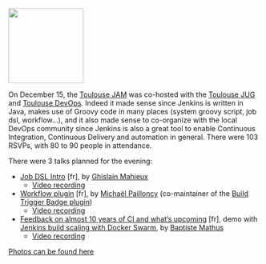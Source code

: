 <img src="/sites/default/files/images/toulouse-jam_0.jpeg" width="150" />

On December 15, the [Toulouse JAM](http://www.meetup.com/Toulouse-Java-User-Group/events/226522097/?eventId=226522097) was co-hosted with the [Toulouse JUG](http://www.toulousejug.org/2015/11/06/jenkins.html) and [Toulouse DevOps](http://toulousedevops.org/). Indeed it made sense since Jenkins is written in Java, makes use of Groovy code in many places (system groovy script, job dsl, workflow…), and it also made sense to co-organize with the local DevOps community since Jenkins is also a great tool to enable Continuous Integration, Continuous Delivery and automation in general. There were 103 RSVPs, with 80 to 90 people in attendance.

There were 3 talks planned for the evening:

- [Job DSL Intro](http://fr.slideshare.net/gmahieux/jenkins-job-dsl-plugin-56347061) \[fr\], by [Ghislain Mahieux](https://twitter.com/ghislainmahieux)
  - [Video recording](https://www.youtube.com/watch?v=ddxoOaSDQCE)
- [Workflow plugin](http://mpailloncy.github.io/presentations/jenkins-workflow-plugin/index.html) \[fr\], by [Michaël Pailloncy](https://twitter.com/mpailloncy) (co-maintainer of the [Build Trigger Badge plugin](https://wiki.jenkins-ci.org/display/JENKINS/Build+Trigger+Badge+Plugin))
  - [Video recording](https://www.youtube.com/watch?v=_f16qTAAMYs)
- [Feedback on almost 10 years of CI and what’s upcoming](http://batmat.github.io/presentations/rex-forge-2015/prez.html) \[fr\], demo with [Jenkins build scaling with Docker Swarm](https://twitter.com/bmathus/status/677271839282999297), by [Baptiste Mathus](https://twitter.com/bmathus)
  - [Video recording](https://www.youtube.com/watch?v=AB-OBl1hAPs)

[Photos can be found here](https://goo.gl/photos/1Usd96trfreFnWrZ8)
